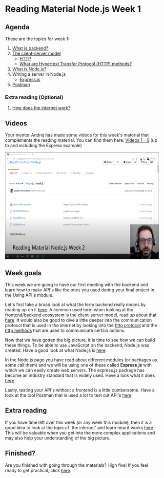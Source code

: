 # Reading Material Node.js Week 1

## Agenda

These are the topics for week 1:

1. [What is backend?](https://study.hackyourfuture.net/#/software-development/backend.md)
2. [The client-server model](https://study.hackyourfuture.net/#/definitions/client-server-model.md)
   - [HTTP](https://study.hackyourfuture.net/#/the-internet/http.md)
   - [What are Hypertext Transfer Protocol (HTTP) methods?](https://study.hackyourfuture.net/#/the-internet/http-methods)
3. [What is Node.js?](https://study.hackyourfuture.net/#/node-js/)
4. Writing a server in Node.js
   - [Express.js](https://study.hackyourfuture.net/#/node-js/express-js)
5. [Postman](https://study.hackyourfuture.net/#/tools/postman.md)

### Extra reading (Optional)

1. [How does the internet work?](https://study.hackyourfuture.net/#/the-internet/)

## Videos

Your mentor Andrej has made some videos for this week's material that complements the reading material. You can find them here: [Videos 1 - 6](https://www.youtube.com/playlist?list=PLVYDhqbgYpYXpc_l_Vlj8yz3LjgkkWXnn) (up to and including the Express example)

<a href="https://www.youtube.com/playlist?list=PLVYDhqbgYpYXpc_l_Vlj8yz3LjgkkWXnn" target="_blank"><img src="../assets/andrej.png" width="600" height="350" alt="HYF Video" /></a>

## Week goals

This week we are going to have our first meeting with the backend and learn how to make API's like the ones you used during your final project in the Using API's module.

Let's first take a broad look at what the term backend really means by reading up on it [here](https://study.hackyourfuture.net/#/software-development/backend.md). A common used term when looking at the frontend/backend ecosystem is the client-server model, read up about that [here](https://study.hackyourfuture.net/#/definitions/client-server-model.md). It would also be good to dive a little deeper into the communication protocol that is used in the internet by looking into the [http protocol](https://study.hackyourfuture.net/#/the-internet/http.md) and the [http methods](https://study.hackyourfuture.net/#/the-internet/http-methods) that are used to communicate certain actions.

Now that we have gotten the big picture, it is time to see how we can build these things. To be able to use JavaScript on the backend, Node.js was created. Have a good look at what Node.js is [here](https://study.hackyourfuture.net/#/node-js/).

In the Node.js page you have read about different modules (or packages as some call them) and we will be using one of these called **Express.js** with which we can easily create web servers. The express.js package has become an industry standard that is widely used. Have a look what it does [here](https://study.hackyourfuture.net/#/node-js/express-js).

Lastly, testing your API's without a frontend is a little cumbersome. Have a look at the tool Postman that is used a lot to test out API's [here](https://study.hackyourfuture.net/#/tools/postman.md)

## Extra reading

If you have time left over this week (or any week this module), then it is a good idea to look at the topic of 'the internet' and learn how it works [here](https://study.hackyourfuture.net/#/the-internet/). This will be valuable when you get into the more complex applications and may also help your understanding of the big picture.

## Finished?

Are you finished with going through the materials? High five! If you feel ready to get practical, click [here](./MAKEME.md).

